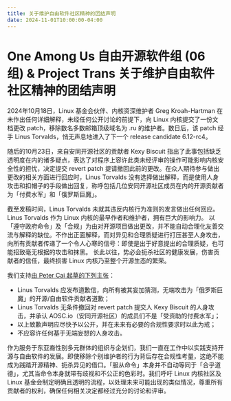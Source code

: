 ```yaml
---
title: 关于维护自由软件社区精神的团结声明
date: 2024-11-01T10:00:00-04:00
---
```


# One Among Us 自由开源软件组 (06 组) & Project Trans 关于维护自由软件社区精神的团结声明

2024年10月18日，Linux 基金会伙伴、内核资深维护者 Greg Kroah-Hartman 在未作出任何详细解释，未经任何公开讨论的前提下，向 Linux 内核提交了一份文档更改 patch，移除数名多数邮箱顶级域名为 .ru 的维护者。数日后，该 patch 经手 Linus Torvalds，悄无声息地进入了下一个 release candidate 6.12-rc4。

随后的10月23日，来自安同开源社区的贡献者 Kexy Biscuit 指出了此事包括缺乏透明度在内的诸多疑点，表达了对程序上容许此类未经评审的操作可能影响内核安全性的担忧，决定提交 revert patch 提请撤回此前的更改。在众人期待参与做出更改的相关方面进行回应时，Linus Torvalds 没有选择做出解释，而是使用人身攻击和扣帽子的手段做出回复，称呼包括几位安同开源社区成员在内的开源贡献者为「付费水军」和「俄罗斯巨魔」。

截至发稿时间，Linus Torvalds 未就其违反内核行为准则的发言做出任何回应。Linus Torvalds 作为 Linux 内核的最早作者和维护者，拥有巨大的影响力。 以「遵守政府命令」及「合规」为由对开源项目做出更改，并不能自动合理化友善交流与解释的缺位。不作出正面解释，而对异见和合理质疑进行打压甚至人身攻击，向所有贡献者传递了一个令人心寒的信号：即使是出于好意提出的合理质疑，也可能招致毫无根据的攻击和抹黑。 长此以往，势必会扼杀社区的健康发展，伤害贡献者的信任，最终损害 Linux 内核乃至整个开源生态的繁荣。

我们支持[由 Peter Cai 起草的下列主张](https://lkml.org/lkml/2024/10/24/1280)：
- Linus Torvalds 应发布道歉信，向所有被其妄加猜测，无端攻击为「俄罗斯巨魔」的开源/自由软件贡献者道歉；
- Linus Torvalds 无条件撤回对 revert patch 提交人 Kexy Biscuit 的人身攻击，并承认 AOSC.io（安同开源社区）的成员们不是「受资助的付费水军」；
- 以上致歉声明应尽快予以公开，并在未来有必要的合规性要求时以此为戒；
- 不应容许任何基于无端妄想的人身攻击。

作为服务于东亚裔性别多元群体的组织与企划们，我们一直在工作中以实践支持开源与自由软件的发展。即使移除个别维护者的行为背后存在合规性考量，这绝不能成为践踏开源精神、扼杀异见的借口。「服从命令」本身并不自动等同于「合乎道德」，尤其当命令本身就带有歧视和不公正的色彩时。我们呼吁 Linux 内核社区及 Linux 基金会制定明确且透明的流程，以处理未来可能出现的类似情况，尊重所有贡献者的权利，确保任何相关决定都经过充分的讨论和评审。
